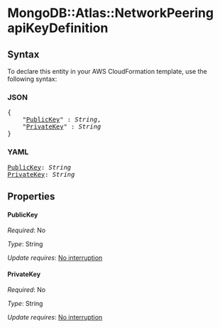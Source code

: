# MongoDB::Atlas::NetworkPeering apiKeyDefinition

## Syntax

To declare this entity in your AWS CloudFormation template, use the following syntax:

### JSON

<pre>
{
    "<a href="#publickey" title="PublicKey">PublicKey</a>" : <i>String</i>,
    "<a href="#privatekey" title="PrivateKey">PrivateKey</a>" : <i>String</i>
}
</pre>

### YAML

<pre>
<a href="#publickey" title="PublicKey">PublicKey</a>: <i>String</i>
<a href="#privatekey" title="PrivateKey">PrivateKey</a>: <i>String</i>
</pre>

## Properties

#### PublicKey

_Required_: No

_Type_: String

_Update requires_: [No interruption](https://docs.aws.amazon.com/AWSCloudFormation/latest/UserGuide/using-cfn-updating-stacks-update-behaviors.html#update-no-interrupt)

#### PrivateKey

_Required_: No

_Type_: String

_Update requires_: [No interruption](https://docs.aws.amazon.com/AWSCloudFormation/latest/UserGuide/using-cfn-updating-stacks-update-behaviors.html#update-no-interrupt)


